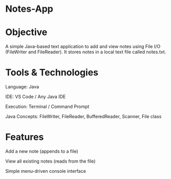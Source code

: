 # Notes-App
# Objective
A simple Java-based text application to add and view notes using File I/O (FileWriter and FileReader). It stores notes in a local text file called notes.txt.

# Tools & Technologies
Language: Java

IDE: VS Code / Any Java IDE

Execution: Terminal / Command Prompt

Java Concepts: FileWriter, FileReader, BufferedReader, Scanner, File class

# Features
Add a new note (appends to a file)

View all existing notes (reads from the file)

Simple menu-driven console interface
